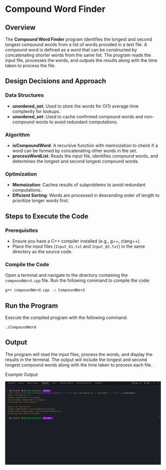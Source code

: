 # Compound Word Finder

## Overview
The **Compound Word Finder** program identifies the longest and second longest compound words from a list of words provided in a text file. A compound word is defined as a word that can be constructed by concatenating shorter words from the same list. The program reads the input file, processes the words, and outputs the results along with the time taken to process the file.

## Design Decisions and Approach

### Data Structures
- **unordered_set**: Used to store the words for O(1) average time complexity for lookups.
- **unordered_set**: Used to cache confirmed compound words and non-compound words to avoid redundant computations.

### Algorithm
- **isCompoundWord**: A recursive function with memoization to check if a word can be formed by concatenating other words in the set.
- **processWordList**: Reads the input file, identifies compound words, and determines the longest and second longest compound words.

### Optimization
- **Memoization**: Caches results of subproblems to avoid redundant computations.
- **Efficient Sorting**: Words are processed in descending order of length to prioritize longer words first.

## Steps to Execute the Code

### Prerequisites
- Ensure you have a C++ compiler installed (e.g., g++, clang++).
- Place the input files (`Input_01.txt` and `Input_02.txt`) in the same directory as the source code.

### Compile the Code
Open a terminal and navigate to the directory containing the `compoundWord.cpp` file. Run the following command to compile the code:

```bash
g++ compoundWord.cpp -o CompoundWord
 ```
## Run the Program
Execute the compiled program with the following command:

```
./CompoundWord
```

## Output

The program will read the input files, process the words, and display the results in the terminal. The output will include the longest and second longest compound words along with the time taken to process each file.

Example Output

<img src="output.png">

